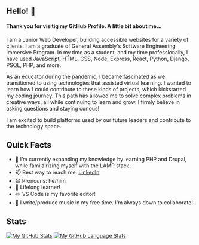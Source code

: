 ## Hello! 👋

#### Thank you for visitig my GitHub Profile. A little bit about me...

I am a Junior Web Developer, building accessible websites for a variety of clients. I am a graduate of General Assembly's Software Engineering Immersive Program. In my time as a student, and my time professionally, I have used JavaScript, HTML, CSS, Node, Express, React, Python, Django, PSQL, PHP, and more. 

As an educator during the pandemic, I became fascinated as we transitioned to using technologies that assisted virtual learning. I wanted to learn how I could contribute to these kinds of projects, which kickstarted my coding journey. This path has allowed me to solve complex problems in creative ways, all while continuing to learn and grow. I firmly believe in asking questions and staying curious!

I am excited to build platforms used by our future leaders and contribute to the technology space.

## Quick Facts

- 🌱 I’m currently expanding my knowledge by learning PHP and Drupal, while familairizing myself with the LAMP stack.
- 📫 Best way to reach me: [LinkedIn](https://www.linkedin.com/mellisporter)
- 😄 Pronouns: he/him
- :blue_book: Lifelong learner!
- :pencil2: VS Code is my favorite editor!
- :musical_note: I write/produce music in my free time. I'm always down to collaborate!

## Stats

[![My GitHub Stats](https://github-readme-stats.vercel.app/api/?username=mellisporter&count_private=true&theme=tokyonight&showicons=true)]()
[![My GitHub Language Stats](https://github-readme-stats.vercel.app/api/top-langs/?username=mellisporter&langs_count=5&theme=tokyonight)]()
